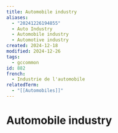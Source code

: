 ```yaml
---
title: Automobile industry
aliases:
  - "20241226194855"
  - Auto Industry
  - Automobile industry
  - Automotive industry
created: 2024-12-18
modified: 2024-12-26
tags:
  - gccommon
id: 882
french:
  - Industrie de l'automobile
relatedTerm:
  - "[[Automobiles]]"
---
```

# Automobile industry
